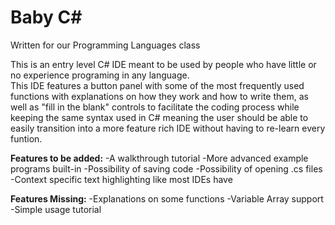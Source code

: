 # Baby C#
Written for our Programming Languages class

This is an entry level C# IDE meant to be used by people who have little or no experience programing in any language.  
This IDE features a button panel with some of the most frequently used functions with explanations on how they work and how to write them, as well as "fill in the blank" controls to facilitate the coding process while keeping the same syntax used in C# meaning the user should be able to easily transition into a more feature rich IDE without having to re-learn every funtion.  

**Features to be added:**
-A walkthrough tutorial 
-More advanced example programs built-in
-Possibility of saving code
-Possibility of opening .cs files
-Context specific text highlighting like most IDEs have

**Features Missing:**
-Explanations on some functions
-Variable Array support
-Simple usage tutorial



